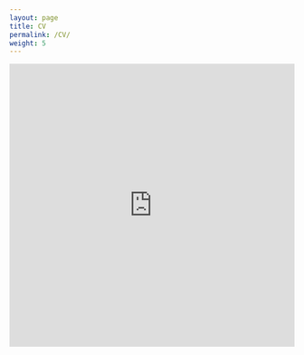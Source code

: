 ```yaml
---
layout: page
title: CV
permalink: /CV/
weight: 5
---
```


<embed src="https://jordanfrecon.github.io/download/CV_Frecon.pdf" width="100%" height="500px" />
